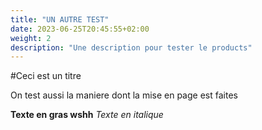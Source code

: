 ```yaml
---
title: "UN AUTRE TEST"
date: 2023-06-25T20:45:55+02:00
weight: 2
description: "Une description pour tester le products"
---
```


#Ceci est un titre

On test aussi la maniere dont la mise en page est faites

**Texte en gras wshh**
*Texte en italique*